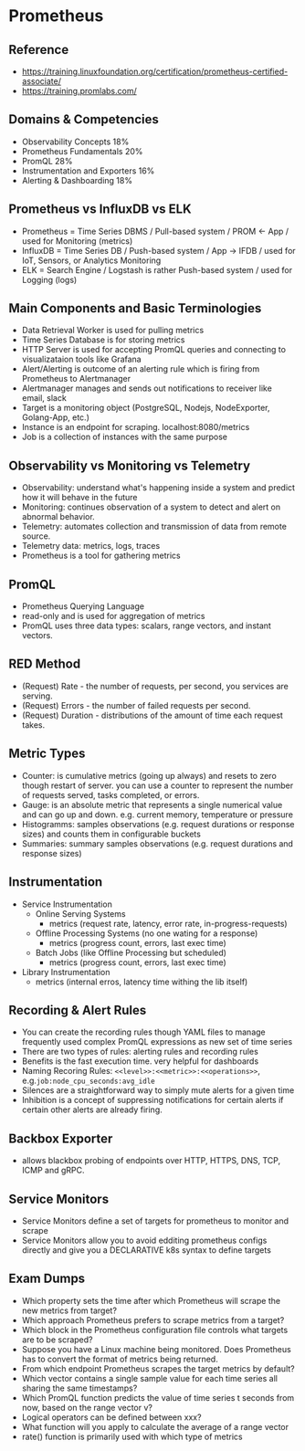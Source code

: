 # Prometheus

## Reference
- https://training.linuxfoundation.org/certification/prometheus-certified-associate/
- https://training.promlabs.com/

## Domains & Competencies
- Observability Concepts 18%
- Prometheus Fundamentals 20%
- PromQL 28%
- Instrumentation and Exporters 16%
- Alerting & Dashboarding 18%

## Prometheus vs InfluxDB vs ELK
- Prometheus = Time Series DBMS / Pull-based system / PROM <- App / used for Monitoring (metrics)
- InfluxDB = Time Series DB / Push-based system / App -> IFDB / used for IoT, Sensors, or Analytics Monitoring
- ELK = Search Engine / Logstash is rather Push-based system / used for Logging (logs)

## Main Components and Basic Terminologies
- Data Retrieval Worker is used for pulling metrics
- Time Series Database is for storing metrics
- HTTP Server is used for accepting PromQL queries and connecting to visualizataion tools like Grafana
- Alert/Alerting is outcome of an alerting rule which is firing from Prometheus to Alertmanager
- Alertmanager manages and sends out notifications to receiver like email, slack
- Target is a monitoring object (PostgreSQL, Nodejs, NodeExporter, Golang-App, etc.)
- Instance is an endpoint for scraping. localhost:8080/metrics
- Job is a collection of instances with the same purpose

## Observability vs Monitoring vs Telemetry
- Observability: understand what's happening inside a system and predict how it will behave in the future
- Monitoring: continues observation of a system to detect and alert on abnormal behavior.
- Telemetry: automates collection and transmission of data from remote source.
- Telemetry data: metrics, logs, traces
- Prometheus is a tool for gathering metrics

## PromQL
- Prometheus Querying Language
- read-only and is used for aggregation of metrics
- PromQL uses three data types: scalars, range vectors, and instant vectors.

## RED Method
- (Request) Rate - the number of requests, per second, you services are serving.
- (Request) Errors - the number of failed requests per second.
- (Request) Duration - distributions of the amount of time each request takes.

## Metric Types
- Counter: is cumulative metrics (going up always) and resets to zero though restart of server. you can use a counter to represent the number of requests served, tasks completed, or errors.
- Gauge: is an absolute metric that represents a single numerical value and can go up and down. e.g. current memory, temperature or pressure
- Histogramms: samples observations (e.g. request durations or response sizes) and counts them in configurable buckets
- Summaries: summary samples observations (e.g. request durations and response sizes)

## Instrumentation
- Service Instrumentation
    - Online Serving Systems
        - metrics (request rate, latency, error rate, in-progress-requests)
    - Offline Processing Systems (no one wating for a response)
        - metrics (progress count, errors, last exec time)
    - Batch Jobs (like Offline Processing but scheduled)
        - metrics (progress count, errors, last exec time)
- Library Instrumentation
    - metrics (internal erros, latency time withing the lib itself)

## Recording & Alert Rules
- You can create the recording rules though YAML files to manage frequently used complex PromQL expressions as new set of time series
- There are two types of rules: alerting rules and recording rules
- Benefits is the fast execution time. very helpful for dashboards
- Naming Recoring Rules: `<<level>>:<<metric>>:<<operations>>`, e.g.`job:node_cpu_seconds:avg_idle`
- Silences are a straightforward way to simply mute alerts for a given time
- Inhibition is a concept of suppressing notifications for certain alerts if certain other alerts are already firing.

## Backbox Exporter
- allows blackbox probing of endpoints over HTTP, HTTPS, DNS, TCP, ICMP and gRPC.


## Service Monitors
- Service Monitors define a set of targets for prometheus to monitor and scrape
- Service Monitors allow you to avoid edditing prometheus configs directly and give you a DECLARATIVE k8s syntax to define targets


## Exam Dumps
- Which property sets the time after which Prometheus will scrape the new metrics from target?
- Which approach Prometheus prefers to scrape metrics from a target?
- Which block in the Prometheus configuration file controls what targets are to be scraped?
- Suppose you have a Linux machine being monitored. Does Prometheus has to convert the format of metrics being returned.
- From which endpoint Prometheus scrapes the target metrics by default?
- Which vector contains a single sample value for each time series all sharing the same timestamps?
- Which PromQL function predicts the value of time series t seconds from now, based on the range vector v?
- Logical operators can be defined between xxx?
- What function will you apply to calculate the average of a range vector
- rate() function is primarily used with which type of metrics

































